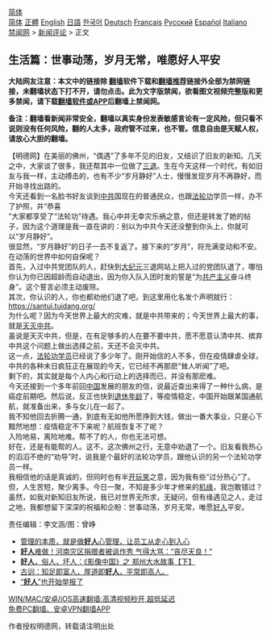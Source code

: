  <!-- 面包屑导航 --> <div class="breadcrumb"><!-- GTranslate: https://gtranslate.io/ -->  <div class="switcher notranslate">  <div class="selected">  <a href="#" onclick="return false;"> 简体</a>  </div>  <div class="option">  <a href="https://www.bannedbook.org" onclick="doGTranslate('zh-CN|zh-CN');jQuery('div.switcher div.selected a').html(jQuery(this).html());return false;" title="简体中文" class="nturl selected"> 简体</a>  <a href="https://www.bannedbook.org/zh-tw/" onclick="doGTranslate('zh-CN|zh-TW');jQuery('div.switcher div.selected a').html(jQuery(this).html());return false;" title="繁體中文" class="nturl"> 正體</a>  <a href="https://www.bannedbook.org/en/" onclick="doGTranslate('zh-CN|en');jQuery('div.switcher div.selected a').html(jQuery(this).html());return false;" title="English" class="nturl"> English</a>  <a href="https://www.bannedbook.org/ja/" onclick="doGTranslate('zh-CN|ja');jQuery('div.switcher div.selected a').html(jQuery(this).html());return false;" title="日本語" class="nturl"> 日語</a>  <a href="https://www.bannedbook.org/ko/" onclick="doGTranslate('zh-CN|ko');jQuery('div.switcher div.selected a').html(jQuery(this).html());return false;" title="한국어" class="nturl"> 한국어</a>  <a href="https://www.bannedbook.org/de/" onclick="doGTranslate('zh-CN|de');jQuery('div.switcher div.selected a').html(jQuery(this).html());return false;" title="Deutsch" class="nturl"> Deutsch</a>  <a href="https://www.bannedbook.org/fr/" onclick="doGTranslate('zh-CN|fr');jQuery('div.switcher div.selected a').html(jQuery(this).html());return false;" title="Français" class="nturl"> Français</a>  <a href="https://www.bannedbook.org/ru/" onclick="doGTranslate('zh-CN|ru');jQuery('div.switcher div.selected a').html(jQuery(this).html());return false;" title="Русский" class="nturl"> Русский</a>  <a href="https://www.bannedbook.org/es/" onclick="doGTranslate('zh-CN|es');jQuery('div.switcher div.selected a').html(jQuery(this).html());return false;" title="Español" class="nturl"> Español</a>  <a href="https://www.bannedbook.org/it/" onclick="doGTranslate('zh-CN|it');jQuery('div.switcher div.selected a').html(jQuery(this).html());return false;" title="Italiano" class="nturl"> Italiano</a>  </div>  </div>      <div class='breadcrumb-sub'><!-- Breadcrumb NavXT 6.3.0 --> <a href="https://www.bannedbook.org/" class="home">禁闻网</a> &gt; <a href="https://www.bannedbook.org/bnews/comments/" class="category">新闻评论</a> &gt; 正文</div></div><h2>生活篇：世事动荡，岁月无常，唯愿好人平安</h2> <p class="notice"><b>大陆网友注意：本文中的链接除 <a href="https://github.com/bannedbook/fanqiang" >翻墙</a>软件下载和<a href="https://github.com/killgcd/justmysocks/blob/master/README.md">翻墙推荐</a>链接外全部为禁网链接，未翻墙状态下打不开，请勿点击。此为文字版禁闻，欲看图文视频完整版和更多禁闻，请下载<a href="https://github.com/bannedbook/fanqiang">翻墙软件或APP</a>后翻墙上禁闻网。</p><p>备注：翻墙看新闻非常安全，翻墙以真实身份发表敏感言论有一定风险，但只看不说则没有任何风险，翻的人太多，政府管不过来，也不管。信息自由是天赋人权，请放心大胆的翻墙。</b></p>  <div class="entry"> <p>              <a href="https://i1.wp.com/upload-images-bucket-v64rleca837do.s3.eu-west-1.amazonaws.com/wp-content/uploads/2021/08/10084919/234319996_4197668526955435_4624952793124682145_n.jpg?fit=960%2C540&#038;ssl=1" data-caption=""></a>                            </p> <p>【明德网】在美丽的佛州，“偶遇”了多年不见的旧友，又结识了旧友的新知。几天之中，大家谈了很多，我还帮其中一位做了<span class='wp_keywordlink'><a href="http://tuidang.epochtimes.com/" title="三退-退出党团队" rel="nofollow" target="_blank">三退</a></span>。生在今天这样一个时代，有如旧友与我一样，主动搏击的，也有不少“岁月静好”人士，慢慢发现岁月不再静好，而开始寻找出路的。<br /> 今天还看到一名脸书好友谈到<a href="https://www.bannedbook.org/bnews/tag/%e4%b8%ad%e5%85%b1/" class="st_tag internal_tag" rel="tag" title="标签 中共 下的日志">中共</a>国现在的普通民众，也跟<a href="https://www.bannedbook.org/bnews/tag/%e6%b3%95%e8%bd%ae%e5%8a%9f/" class="st_tag internal_tag" rel="tag" title="标签 法轮功 下的日志">法轮功</a>学员一样，办不了护照，并“恭喜<br /> ”大家都享受了“法轮功”待遇。我心中并无幸灾乐祸之意，但还是转发了她的帖子，因为这个道理是我一直在讲的：别以为中共今天还没整到你头上，你就可以“岁月静好”。<br /> 很显然，“岁月静好”的日子一去不复返了。接下来的“岁月”，将充满变动和不安。在动荡的世界中如何自保呢？<br /> 首先，入过中共党团队的人，赶快到<span class='wp_keywordlink_affiliate'><a href="http://www.epochtimes.com/" title="大纪元" target="_blank">大纪元</a></span>三退网站上把入过的党团队退了，哪怕你认为你已因超龄而自动退出，因为你入队入团时发的誓是“为<span class='wp_keywordlink'><a href="https://www.bannedbook.org/forum2/topic6177.html" title="《共产主义的终极目的》" target="_blank">共产主义</a></span>奋斗终身”。这个誓言必须主动废除。<br /> 其次，你认识的人，你也都劝他们退了吧，到这里用化名发个声明就行：<br /> <a href="https://santui.tuidang.org/">https://santui.tuidang.org/</a><br /> 为什么呢？因为今天世界上最大的灾难，就是中共带来的；今天世界上最大的事，就是<a href="https://www.bannedbook.org/bnews/tag/%e5%a4%a9%e7%81%ad%e4%b8%ad%e5%85%b1/" class="st_tag internal_tag" rel="tag" title="标签 天灭中共 下的日志">天灭中共</a>。<br /> 虽说是天灭中共，但是，在有足够多的人在要不要中共，愿不愿意认清中共、摈弃中共这个问题上做出选择之前，天还不会灭中共。<br /> 这一点，<a href="https://www.bannedbook.org/bnews/tag/%e6%b3%95%e8%bd%ae%e5%8a%9f%e5%ad%a6%e5%91%98/" class="st_tag internal_tag" rel="tag" title="标签 法轮功学员 下的日志">法轮功学员</a>已经说了多少年了。刚开始信的人不多，但在疫情肆虐全球，中共的各种末日疯狂正在展现的今天，它已经不再那麽“耸人听闻”了吧。<br /> 剩下的，其实就是每个人内心和行动上的选择而已，并没有那麽难。<br /> 今天还接到一个多年前回<span class='wp_keywordlink_affiliate'><a href="https://www.bannedbook.org/" title="中国" target="_blank">中国</a></span>发展的朋友的信，说最近查出来得了一种什么病，是癌症前期吧。然后说，反正也快到<a href="https://www.bannedbook.org/bnews/tag/%E9%80%80%E4%BC%91%E5%B9%B4%E9%BE%84/" class="st_tag internal_tag" rel="tag" title="标签 退休年龄 下的日志">退休年龄</a>了，等疫情稳定，中国开始跟某国通航航，就准备出来，多与女儿在一起了。<br /> 我不知他回去折腾一通，到底有无如他所愿挣到大钱，做出一番大事业，只是心下黯然地想：疫情稳定不下来呢？航班恢复不了呢？<br /> 入险地易，离险地难。帮不了的人，你也无法可想。<br /> 好在，还是有能帮的人。这不，这次佛州之行，无意中劝退了一个。旧友看我热心的滔滔不绝的“劝导”时，说我是个最好的法轮功学员，跟他认识的另一个法轮功学员一样。<br /> 我相信他的话是真诚的，但同时也有半<a href="https://www.bannedbook.org/bnews/tag/%E5%BC%80%E7%8E%A9%E7%AC%91/" class="st_tag internal_tag" rel="tag" title="标签 开玩笑 下的日志">开玩笑</a>之意，因为我有些“过分热心”了。<br /> 但，人生苦短，聚少离多。今日一聚，不知是多少年才修来的<span class='wp_keywordlink'><a href="https://www.bannedbook.org/forum11/topic248.html" title="禁片：情为何物？生死相许？自由电影《机缘》下载、在线观看" target="_blank">机缘</a></span>，我岂敢错过？<br /> 虽然，如我对新知旧友所说，我已对世界无所求，无疑问，但有缘遇见之人，走过之地，我都想留下深深的祝福和企盼：世事动荡，岁月无常，唯愿<a href="https://www.bannedbook.org/bnews/tag/%E5%A5%BD%E4%BA%BA/" class="st_tag internal_tag" rel="tag" title="标签 好人 下的日志">好人</a>平安。</p> <p></p>  <p></p> <p></p> <p></p>  <p></p> <p></p> <p></p>  <p></p> <p></p> <p></p>  <p>责任编辑：李文涵/图：曾峥</p> <ul class='op-related-articles' title='相关阅读'> <li><a href='https://www.bannedbook.org/bnews/lifebaike/20210807/1602054.html' target='_blank'>管理的本质，就是做<b>好人</b>心管理，让员工从走心到入心</a></li> <li><a href='https://www.bannedbook.org/bnews/cbnews/20210801/1598290.html' target='_blank'><b>好人</b>难做！河南灾区捐赠者被讽作秀 气得大骂：“丧尽天良！”</a></li> <li><a href='https://www.bannedbook.org/bnews/bannedvideo/20210726/1594248.html' target='_blank'><b>好人</b>，俗人，坏人：《影像中国》之 郑州大水故事【下】</a></li> <li><a href='https://www.bannedbook.org/bnews/funmedia/20210719/1589895.html' target='_blank'>古训：知足即富人，厚道即<b>好人</b>，平常即高人。</a></li> <li><a href='https://www.bannedbook.org/bnews/ssgc/20210715/1587860.html' target='_blank'>“<b>好人</b>”也开始举报了</a></li> </ul> <p class="texttj"> <a href="https://github.com/bannedbook/fanqiang/wiki/V2ray%E6%9C%BA%E5%9C%BA" target="_blank">WIN/MAC/安卓/iOS高速翻墙:高清视频秒开,超低延迟</a><br/> <a href="https://github.com/bannedbook/fanqiang/wiki/%E7%A6%81%E9%97%BB%E7%BD%91%E5%AE%89%E5%8D%93%E7%BF%BB%E5%A2%99%E6%96%B0%E9%97%BBAPP" target="_blank">免费PC翻墙、安卓VPN翻墙APP</a></p><p>作者授权明德网，转载请注明出处</p><a name='sharetosocial'></a>  <div style="margin-bottom:5px;padding-bottom:5px;clear:both"> <div id="archive-pix-1" class="banner-ads"> <!-- AuctionX Display platform tag START --> <div id="26318x728x90x621x_ADSLOT2" clicktrack="%%CLICK_URL_ESC%%"></div> <!-- AuctionX Display platform tag END --> </div> <div id="archive-pix-2" class="banner-ads"> <!-- AuctionX Display platform tag START --> <div id="26315x300x250x621x_ADSLOT2" clicktrack="%%CLICK_URL_ESC%%"></div> <!-- AuctionX Display platform tag END --> </div> </div>  <div id="archive-pix-1" class="banner-ads"> <!-- AuctionX Display platform tag START --> <div id="26318x728x90x621x_ADSLOT3" clicktrack="%%CLICK_URL_ESC%%"></div> <!-- AuctionX Display platform tag END --> </div> </div><!--END ENTRY--> 